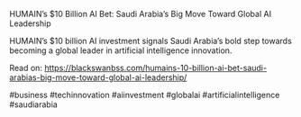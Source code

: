 HUMAIN’s $10 Billion AI Bet: Saudi Arabia’s Big Move Toward Global AI Leadership

HUMAIN’s $10 billion AI investment signals Saudi Arabia’s bold step towards becoming a global leader in artificial intelligence innovation.

Read on: https://blackswanbss.com/humains-10-billion-ai-bet-saudi-arabias-big-move-toward-global-ai-leadership/

#business #techinnovation #aiinvestment #globalai #artificialintelligence #saudiarabia
